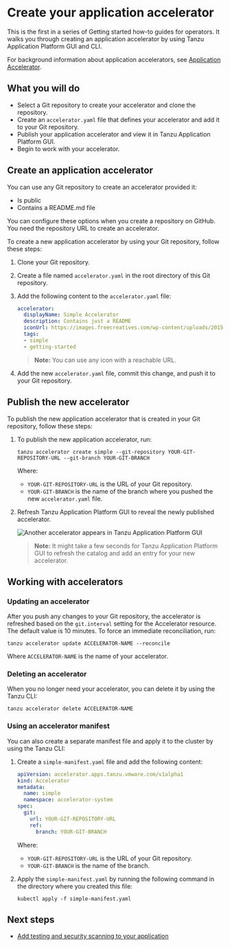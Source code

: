 # Create your application accelerator

This is the first in a series of Getting started how-to guides for operators. It walks you through creating an application accelerator by using Tanzu Application Platform GUI and CLI.

For background information about application accelerators, see [Application Accelerator](about-application-accelerator.md).

## <a id="you-will"></a>What you will do

- Select a Git repository to create your accelerator and clone the repository.
- Create an `accelerator.yaml` file that defines your accelerator and add it to your Git repository.
- Publish your application accelerator and view it in Tanzu Application Platform GUI.
- Begin to work with your accelerator.

## <a id="create-an-app-acc"></a>Create an application accelerator

You can use any Git repository to create an accelerator provided it: 

- Is public
- Contains a README.md file

You can configure these options when you create a repository on GitHub. You need the repository URL to create an accelerator.

To create a new application accelerator by using your Git repository, follow these steps:

1. Clone your Git repository.

2. Create a file named `accelerator.yaml` in the root directory of this Git repository.

3. Add the following content to the `accelerator.yaml` file:

    ```yaml
    accelerator:
      displayName: Simple Accelerator
      description: Contains just a README
      iconUrl: https://images.freecreatives.com/wp-content/uploads/2015/05/smiley-559124_640.jpg
      tags:
      - simple
      - getting-started
    ```

    >**Note:** You can use any icon with a reachable URL.

4. Add the new `accelerator.yaml` file, commit this change, and push it to your Git repository.

## <a id="publish-accelerator"></a>Publish the new accelerator

To publish the new application accelerator that is created in your Git repository, follow these steps:

1. To publish the new application accelerator, run:

    ```console
    tanzu accelerator create simple --git-repository YOUR-GIT-REPOSITORY-URL --git-branch YOUR-GIT-BRANCH
    ```

    Where:

    - `YOUR-GIT-REPOSITORY-URL` is the URL of your Git repository.
    - `YOUR-GIT-BRANCH` is the name of the branch where you pushed the new `accelerator.yaml` file.

2. Refresh Tanzu Application Platform GUI to reveal the newly published accelerator.

    ![Another accelerator appears in Tanzu Application Platform GUI](../images/new-accelerator-deployed-v1-1.png)

    >**Note:** It might take a few seconds for Tanzu Application Platform GUI to refresh the catalog and add an entry for your new accelerator.

## <a id="work-with-accelerators"></a>Working with accelerators

### <a id="accelerator-updates"></a>Updating an accelerator

After you push any changes to your Git repository, the accelerator is refreshed based on the `git.interval` setting for the Accelerator resource. The default value is 10 minutes. To force an immediate reconciliation, run:

```console
tanzu accelerator update ACCELERATOR-NAME --reconcile
```

Where `ACCELERATOR-NAME` is the name of your accelerator.

### <a id="accelerator-deletes"></a>Deleting an accelerator

When you no longer need your accelerator, you can delete it by using the Tanzu CLI:

```console
tanzu accelerator delete ACCELERATOR-NAME
```

### <a id="accelerator-manifest"></a>Using an accelerator manifest

You can also create a separate manifest file and apply it to the cluster by using the Tanzu CLI:

1. Create a `simple-manifest.yaml` file and add the following content:

    ```yaml
    apiVersion: accelerator.apps.tanzu.vmware.com/v1alpha1
    kind: Accelerator
    metadata:
      name: simple
      namespace: accelerator-system
    spec:
      git:
        url: YOUR-GIT-REPOSITORY-URL
        ref:
          branch: YOUR-GIT-BRANCH
    ```

    Where:

    - `YOUR-GIT-REPOSITORY-URL` is the URL of your Git repository.
    - `YOUR-GIT-BRANCH` is the name of the branch.

1. Apply the `simple-manifest.yaml` by running the following command in the directory where you created this file:

    ```console
    kubectl apply -f simple-manifest.yaml
    ```

## Next steps

- [Add testing and security scanning to your application](add-test-and-security.md.hbs)
